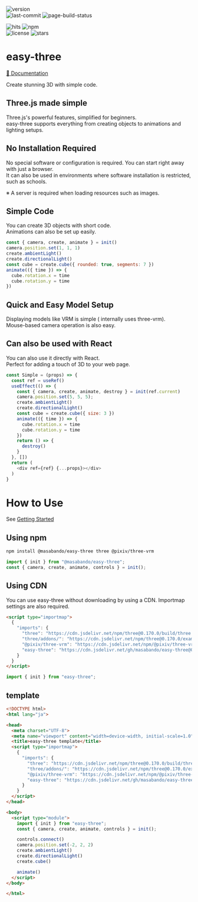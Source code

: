 ![version](https://img.shields.io/github/v/tag/masabando/easy-three?style=flat&label=version)  
![last-commit](https://img.shields.io/github/last-commit/masabando/easy-three?style=flat)
![page-build-status](https://img.shields.io/github/actions/workflow/status/masabando/easy-three/nextjs.yml?style=flat)

![hits](https://img.shields.io/jsdelivr/gh/hm/masabando/easy-three?style=flat)
![npm](https://img.shields.io/npm/dm/%40masabando%2Feasy-three?style=flat&logo=npm)  
![license](https://img.shields.io/github/license/masabando/easy-three?style=flat)
![stars](https://img.shields.io/github/stars/masabando/easy-three?style=flat&logo=github)

# easy-three

[&#x1f389; Documentation](https://masabando.github.io/easy-three/)

Create stunning 3D with simple code.

## Three.js made simple
Three.js's powerful features, simplified for beginners.  
easy-three supports everything from creating objects to animations and lighting setups.

## No Installation Required
No special software or configuration is required. You can start right away with just a browser.  
It can also be used in environments where software installation is restricted, such as schools.

※ A server is required when loading resources such as images.

## Simple Code
You can create 3D objects with short code.  
Animations can also be set up easily.

```js
const { camera, create, animate } = init()
camera.position.set(1, 1, 1)
create.ambientLight()
create.directionalLight()
const cube = create.cube({ rounded: true, segments: 7 })
animate(({ time }) => {
  cube.rotation.x = time
  cube.rotation.y = time
})
```

## Quick and Easy Model Setup
Displaying models like VRM is simple ( internally uses three-vrm).  
Mouse-based camera operation is also easy.

## Can also be used with React
You can also use it directly with React.  
Perfect for adding a touch of 3D to your web page.

```js
const Simple = (props) => {
  const ref = useRef()
  useEffect(() => {
    const { camera, create, animate, destroy } = init(ref.current)
    camera.position.set(5, 5, 5);
    create.ambientLight()
    create.directionalLight()
    const cube = create.cube({ size: 3 })
    animate(({ time }) => {
      cube.rotation.x = time
      cube.rotation.y = time
    })
    return () => {
      destroy()
    }
  }, [])
  return (
    <div ref={ref} {...props}></div>
  )
}
```

# How to Use

See [Getting Started](http://localhost:3000/easy-three/getting-started/)


## Using npm

```bash
npm install @masabando/easy-three three @pixiv/three-vrm
```

```js
import { init } from "@masabando/easy-three";
const { camera, create, animate, controls } = init();
```

## Using CDN

You can use easy-three without downloading by using a CDN.
Importmap settings are also required.
```html
<script type="importmap">
  {
    "imports": {
      "three": "https://cdn.jsdelivr.net/npm/three@0.170.0/build/three.module.js",
      "three/addons/": "https://cdn.jsdelivr.net/npm/three@0.170.0/examples/jsm/",
      "@pixiv/three-vrm": "https://cdn.jsdelivr.net/npm/@pixiv/three-vrm@3/lib/three-vrm.module.min.js",
      "easy-three": "https://cdn.jsdelivr.net/gh/masabando/easy-three@0.0.20/dist/easy-three.js"
    }
  }
</script>
```

```js
import { init } from "easy-three";
```

## template
```html
<!DOCTYPE html>
<html lang="ja">

<head>
  <meta charset="UTF-8">
  <meta name="viewport" content="width=device-width, initial-scale=1.0">
  <title>easy-three template</title>
  <script type="importmap">
    {
      "imports": {
        "three": "https://cdn.jsdelivr.net/npm/three@0.170.0/build/three.module.js",
        "three/addons/": "https://cdn.jsdelivr.net/npm/three@0.170.0/examples/jsm/",
        "@pixiv/three-vrm": "https://cdn.jsdelivr.net/npm/@pixiv/three-vrm@3/lib/three-vrm.module.min.js",
        "easy-three": "https://cdn.jsdelivr.net/gh/masabando/easy-three@0.0.20/dist/easy-three.js"
      }
    }
  </script>
</head>

<body>
  <script type="module">
    import { init } from "easy-three";
    const { camera, create, animate, controls } = init();

    controls.connect()
    camera.position.set(-2, 2, 2)
    create.ambientLight()
    create.directionalLight()
    create.cube()

    animate()
  </script>
</body>

</html>
```